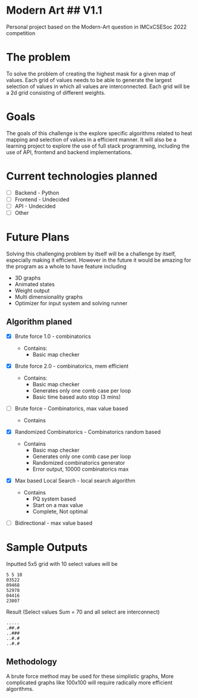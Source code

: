 # Modern Art ## V1.1
 Personal project based on the Modern-Art question in IMCxCSESoc 2022 competition 


# The problem
 To solve the problem of creating the highest mask for a given map of values. 
 Each grid of values needs to be able to generate the largest selection of values in which all values are interconnected. 
 Each grid will be a 2d grid consisting of different weights.

# Goals
 The goals of this challenge is the explore specific algorithms related to heat mapping and selection of values in a efficient manner. 
 It will also be a learning project to explore the use of full stack programming, including the use of API, frontend and backend implementations.

# Current technologies planned
- [ ] Backend - Python
- [ ] Frontend - Undecided 
- [ ] API - Undecided
- [ ] Other

# Future Plans
 Solving this challenging problem by itself will be a challenge by itself, especially making it efficient. 
 However in the future it would be amazing for the program as a whole to have feature including

- 3D graphs
- Animated states
- Weight output
- Multi dimensionality graphs 
- Optimizer for input system and solving runner

## Algorithm planed

- [X] Brute force 1.0 - combinatorics
  - Contains: 
    - Basic map checker 

- [X] Brute force 2.0 - combinatorics, mem efficient 
  - Contains: 
    - Basic map checker 
    - Generates only one comb case per loop
    - Basic time based auto stop (3 mins)

- [ ] Brute force - Combinatorics, max value based
  - Contains

- [X] Randomized Combinatorics - Combinatorics random based
  - Contains
    - Basic map checker 
    - Generates only one comb case per loop
    - Randomized combinatorics generator
    - Error output, 10000 combinatorics max

- [X] Max based Local Search - local search algorithm
  - Contains
    - PQ system based
    - Start on a max value 
    - Complete, Not optimal

- [ ] Bidirectional - max value based 

# Sample Outputs 

Inputted 5x5 grid with 10 select values will be 

```
5 5 10
03522
09468
52978
04416
23807
```

Result (Select values Sum = 70 and all select are interconnect)
```
.....
.##.#
..###
..#.#
..#.#
```

## Methodology
A brute force method may be used for these simplistic graphs, More complicated graphs like 100x100 will require radically more efficient algorithms.
